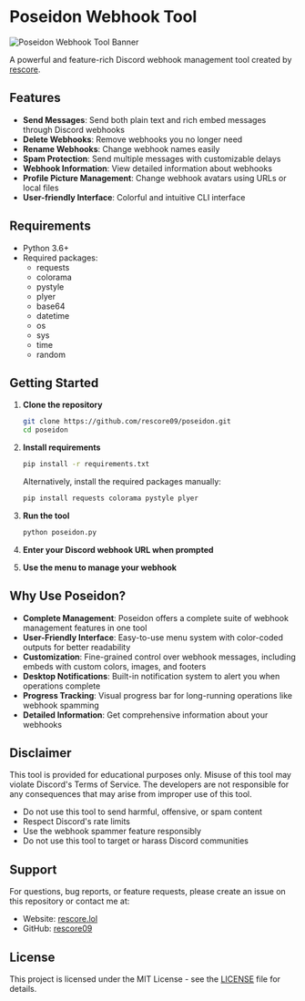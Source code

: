 # Poseidon Webhook Tool

![Poseidon Webhook Tool Banner](https://i.imgur.com/U4rlDxP.png)

A powerful and feature-rich Discord webhook management tool created by [rescore](https://github.com/rescore09).

## Features

- **Send Messages**: Send both plain text and rich embed messages through Discord webhooks
- **Delete Webhooks**: Remove webhooks you no longer need
- **Rename Webhooks**: Change webhook names easily
- **Spam Protection**: Send multiple messages with customizable delays
- **Webhook Information**: View detailed information about webhooks
- **Profile Picture Management**: Change webhook avatars using URLs or local files
- **User-friendly Interface**: Colorful and intuitive CLI interface

## Requirements

- Python 3.6+
- Required packages:
  - requests
  - colorama
  - pystyle
  - plyer
  - base64
  - datetime
  - os
  - sys
  - time
  - random

## Getting Started

1. **Clone the repository**
   ```bash
   git clone https://github.com/rescore09/poseidon.git
   cd poseidon
   ```

2. **Install requirements**
   ```bash
   pip install -r requirements.txt
   ```
   
   Alternatively, install the required packages manually:
   ```bash
   pip install requests colorama pystyle plyer
   ```

3. **Run the tool**
   ```bash
   python poseidon.py
   ```

4. **Enter your Discord webhook URL when prompted**

5. **Use the menu to manage your webhook**

## Why Use Poseidon?

- **Complete Management**: Poseidon offers a complete suite of webhook management features in one tool
- **User-Friendly Interface**: Easy-to-use menu system with color-coded outputs for better readability
- **Customization**: Fine-grained control over webhook messages, including embeds with custom colors, images, and footers
- **Desktop Notifications**: Built-in notification system to alert you when operations complete
- **Progress Tracking**: Visual progress bar for long-running operations like webhook spamming
- **Detailed Information**: Get comprehensive information about your webhooks

## Disclaimer

This tool is provided for educational purposes only. Misuse of this tool may violate Discord's Terms of Service. The developers are not responsible for any consequences that may arise from improper use of this tool.

- Do not use this tool to send harmful, offensive, or spam content
- Respect Discord's rate limits
- Use the webhook spammer feature responsibly
- Do not use this tool to target or harass Discord communities

## Support

For questions, bug reports, or feature requests, please create an issue on this repository or contact me at:

- Website: [rescore.lol](https://rescore.lol)
- GitHub: [rescore09](https://github.com/rescore09)

## License

This project is licensed under the MIT License - see the [LICENSE](LICENSE) file for details.
